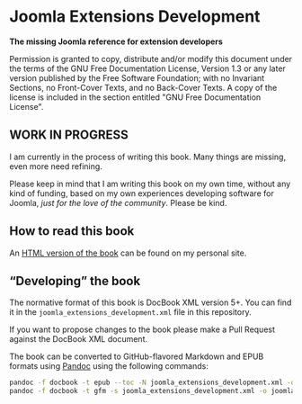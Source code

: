 # Joomla Extensions Development

**The missing Joomla reference for extension developers**

Permission is granted to copy, distribute and/or modify this document under the terms of the GNU Free Documentation License, Version 1.3 or any later version published by the Free Software Foundation; with no Invariant Sections, no Front-Cover Texts, and no Back-Cover Texts. A copy of the license is included in the section entitled "GNU Free Documentation License".

## WORK IN PROGRESS

I am currently in the process of writing this book. Many things are missing, even more need refining.

Please keep in mind that I am writing this book on my own time, without any kind of funding, based on my own experiences developing software for Joomla, _just for the love of the community_. Please be kind.

## How to read this book

An [HTML version of the book](https://www.dionysopoulos.me/book.html) can be found on my personal site. 

## “Developing” the book

The normative format of this book is DocBook XML version 5+. You can find it in the `joomla_extensions_development.xml` file in this repository.

If you want to propose changes to the book please make a Pull Request against the DocBook XML document.

The book can be converted to GitHub-flavored Markdown and EPUB formats using [Pandoc](https://pandoc.org) using the following commands:

```bash
pandoc -f docbook -t epub --toc -N joomla_extensions_development.xml -o joomla_extensions_development.epub
pandoc -f docbook -t gfm -s joomla_extensions_development.xml -o joomla_extensions_development.md
```